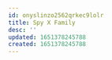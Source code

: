 ```yaml
---
id: onyslinzo2562qrkec9lolr
title: Spy X Family
desc: ''
updated: 1651378245788
created: 1651378245788
---
```


